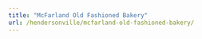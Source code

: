 ```yaml
---
title: "McFarland Old Fashioned Bakery"
url: /hendersonville/mcfarland-old-fashioned-bakery/
---
```

